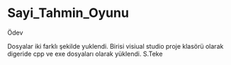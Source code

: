 # Sayi_Tahmin_Oyunu
Ödev

Dosyalar iki farklı şekilde yuklendi. Birisi visiual studio proje klasörü olarak digeride cpp ve exe dosyaları olarak yüklendi.
S.Teke
